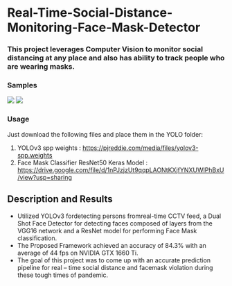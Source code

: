 # Real-Time-Social-Distance-Monitoring-Face-Mask-Detector

### This project leverages Computer Vision to monitor social distancing at any place and also has ability to track people who are wearing masks.


### Samples

 ![](val.gif)
 ![](test.gif)

### Usage
Just download the following files and place them in the YOLO folder:
1. YOLOv3 spp weights :  https://pjreddie.com/media/files/yolov3-spp.weights
2. Face Mask Classifier ResNet50 Keras Model : https://drive.google.com/file/d/1nPJzjzUt9qqpLAONtKXjfYNXUWlPhBxU/view?usp=sharing


## Description and Results
- Utilized YOLOv3 fordetecting persons fromreal-time CCTV feed, a Dual Shot Face Detector for detecting faces composed of layers from the VGG16 network and a ResNet model for performing Face Mask classification.
- The Proposed Framework achieved an accuracy of 84.3% with an average of 44 fps on NVIDIA GTX 1660 Ti.
- The goal of this project was to come up with an accurate prediction pipeline for real – time social distance and facemask violation during these tough times of pandemic.


